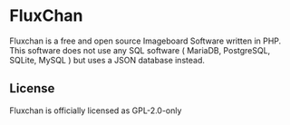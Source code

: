 # FluxChan
Fluxchan is a free and open source Imageboard Software written in PHP. This software does not use any SQL software ( MariaDB, PostgreSQL, SQLite, MySQL ) but uses a JSON database instead.


## License
Fluxchan is officially licensed as GPL-2.0-only
